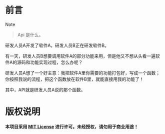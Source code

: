 <!-- 加上hidden-autonumber标签后，这个页面不会自动编号 -->

<span id="hidden-autonumber"></span>

<!-- article-title样式为标题居中 -->
<h1 class="article-title">前言</h1>

> [!note]
>
> >Api 是什么。

研发人员A开发了软件A，研发人员B正在研发软件B。

有一天，研发人员B想要调用软件A的部分功能来用，但是他又不想从头看一遍软件A的源码和功能实现过程，怎么办呢？

研发人员A想了一个好主意：我把软件A里你需要的功能打包好，写成一个函数；你按照我说的流程，把这个函数放在软件B里，就能直接用我的功能了！

其中，API就是研发人员A说的那个函数。


<!-- article-title样式为标题居中 -->
<!-- article-title样式为标题居中 -->
<h1 class="article-title">版权说明</h1>

**本项目采用 [MIT License](https://opensource.org/licenses/MIT) 进行许可。未经授权，请勿用于商业用途！**
